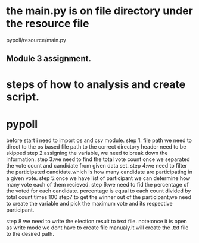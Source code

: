 # the main.py is on file directory under the resource file
pypoll/resource/main.py



## Module 3 assignment.
# steps of how to analysis and create script.
# pypoll

before start i need to import os and csv module.
step 1: file path
 we need to direct to the os based file path to the correct directory
 header need to be skipped
 step 2:assigning the variable, we need to break down the information.
 step 3:we need to find the total vote count once we separated the vote count and candidate from given data set.
 step 4:we need to filter the participated candidate.which is how many candidate are participating in a given vote.
 step 5:once we have list of participant we can determine how many vote each of them recieved.
 step 6:we need to fid the percentage of the voted for each candidate.
            percentage is equal to each count divided by total count times 100
step7 to get the winner out of the participant;we need to create the variable and pick the maximum vote and its respective participant.

step 8 we need to write the election result to text file.
 note:once it is open as write mode we dont have to create file manualy.it will create the .txt file to the desired path.


